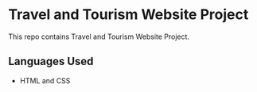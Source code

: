# Travel and Tourism Website Project
This repo contains Travel and Tourism Website Project.<br/>
## Languages Used <br/>

* HTML and CSS
